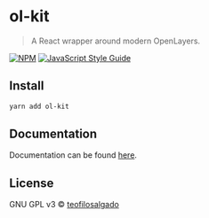 # ol-kit

> A React wrapper around modern OpenLayers.

[![NPM](https://img.shields.io/npm/v/ol-kit.svg)](https://www.npmjs.com/package/ol-kit) [![JavaScript Style Guide](https://img.shields.io/badge/code_style-standard-brightgreen.svg)](https://standardjs.com)

## Install

```bash
yarn add ol-kit
```

## Documentation

Documentation can be found [here](https://github.com/teofilosalgado/ol-kit/tree/master/docs).

## License

GNU GPL v3 © [teofilosalgado](https://github.com/teofilosalgado)
